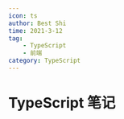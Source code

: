 ```yaml
---
icon: ts
author: Best Shi
time: 2021-3-12
tag:
    - TypeScript
    - 前端
category: TypeScript
---
```


# TypeScript 笔记
